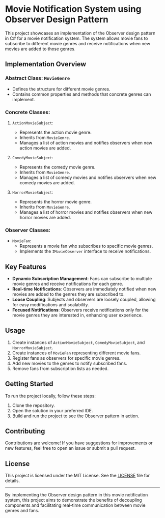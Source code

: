 # Movie Notification System using Observer Design Pattern

This project showcases an implementation of the Observer design pattern in C# for a movie notification system. The system allows movie fans to subscribe to different movie genres and receive notifications when new movies are added to those genres.

## Implementation Overview

### Abstract Class: `MovieGenre`
- Defines the structure for different movie genres.
- Contains common properties and methods that concrete genres can implement.

### Concrete Classes:
1. `ActionMovieSubject`:
   - Represents the action movie genre.
   - Inherits from `MovieGenre`.
   - Manages a list of action movies and notifies observers when new action movies are added.

2. `ComedyMovieSubject`:
   - Represents the comedy movie genre.
   - Inherits from `MovieGenre`.
   - Manages a list of comedy movies and notifies observers when new comedy movies are added.

3. `HorrorMovieSubject`:
   - Represents the horror movie genre.
   - Inherits from `MovieGenre`.
   - Manages a list of horror movies and notifies observers when new horror movies are added.

### Observer Classes:
- `MovieFan`:
  - Represents a movie fan who subscribes to specific movie genres.
  - Implements the `IMovieObserver` interface to receive notifications.

## Key Features

- **Dynamic Subscription Management**: Fans can subscribe to multiple movie genres and receive notifications for each genre.
- **Real-time Notifications**: Observers are immediately notified when new movies are added to the genres they are subscribed to.
- **Loose Coupling**: Subjects and observers are loosely coupled, allowing for easy modifications and scalability.
- **Focused Notifications**: Observers receive notifications only for the movie genres they are interested in, enhancing user experience.

## Usage

1. Create instances of `ActionMovieSubject`, `ComedyMovieSubject`, and `HorrorMovieSubject`.
2. Create instances of `MovieFan` representing different movie fans.
3. Register fans as observers for specific movie genres.
4. Add new movies to the genres to notify subscribed fans.
5. Remove fans from subscription lists as needed.

## Getting Started

To run the project locally, follow these steps:

1. Clone the repository.
2. Open the solution in your preferred IDE.
3. Build and run the project to see the Observer pattern in action.

## Contributing

Contributions are welcome! If you have suggestions for improvements or new features, feel free to open an issue or submit a pull request.

## License

This project is licensed under the MIT License. See the [LICENSE](LICENSE) file for details.

---

By implementing the Observer design pattern in this movie notification system, this project aims to demonstrate the benefits of decoupling components and facilitating real-time communication between movie genres and fans.
